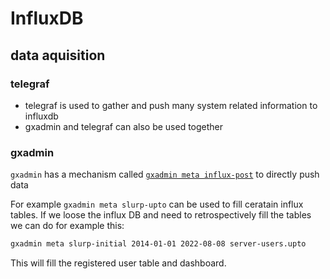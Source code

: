 # InfluxDB

## data aquisition

### telegraf

* telegraf is used to gather and push many system related information to influxdb
* gxadmin and telegraf can also be used together

### gxadmin

`gxadmin` has a mechanism called [`gxadmin meta influx-post`](https://galaxyproject.github.io/gxadmin/#/README.meta?id=meta-influx-post)
to directly push data

For example `gxadmin meta slurp-upto` can be used to fill ceratain influx tables.
If we loose the influx DB and need to retrospectively fill the tables we can do for example this:
```bash
gxadmin meta slurp-initial 2014-01-01 2022-08-08 server-users.upto
```
This will fill the registered user table and dashboard.

